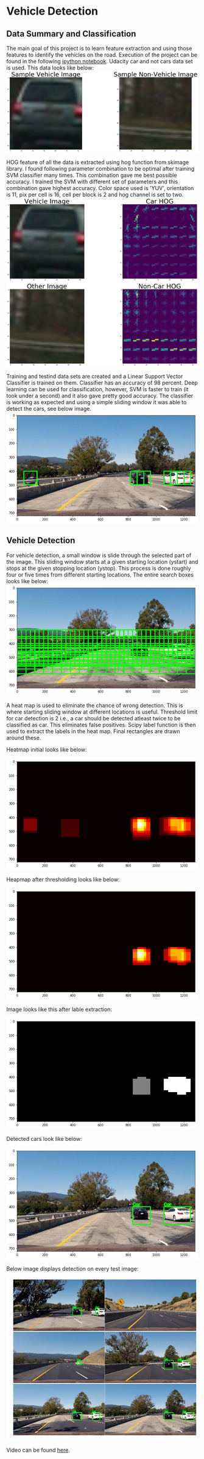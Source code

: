 # Vehicle Detection

## Data Summary and Classification
The main goal of this project is to learn feature extraction and using those features to identify the vehicles on the road. Execution of 
the project can be found in the following [ipython notebook](https://github.com/suji0131/Vehicle_Detection/blob/master/Vehicle_Detection.ipynb). Udacity car and not cars data set is used. This data looks like below:
![SampleData](https://github.com/suji0131/Vehicle_Detection/blob/master/output_imgs/DataSumm.png)

HOG feature of all the data is extracted using hog function from skimage library. I found following parameter combination to be optimal after training SVM classifier many times. This combination gave me best possible accuracy. I trained the SVM with different set of parameters and this combination gave highest accuracy. Color space used is 'YUV', orientation is 11, pix per cell is 16, cell per block is 2 and hog channel is set to two. 
![FeatureAndHOGimage1](https://github.com/suji0131/Vehicle_Detection/blob/master/output_imgs/hog1.png)
![FeatureAndHOGimage2](https://github.com/suji0131/Vehicle_Detection/blob/master/output_imgs/hog2.png)

Training and testind data sets are created and a Linear Support Vector Classifier is trained on them. Classifier has an accuracy of 98 
percent. Deep learning can be used for classification, however, SVM is faster to train (it took under a second) and it also gave pretty 
good accuracy. The classifier is working as expected and using a simple sliding window it was able to detect the cars, see below image.
![Classifer_](https://github.com/suji0131/Vehicle_Detection/blob/master/output_imgs/classifier_per.png)

## Vehicle Detection
For vehicle detection, a small window is slide through the selected part of the image. This sliding window starts at a given starting 
location (ystart) and stops at the given stopping location (ystop). This process is done roughly four or five times from different starting
locations. The entire search boxes looks like below:
![entiresearchwindow](https://github.com/suji0131/Vehicle_Detection/blob/master/output_imgs/searcharea.png)

A heat map is used to eliminate the chance of wrong detection. This is where starting sliding window at different locations is useful. Threshold limit for car detection is 2 i.e., a car should be detected atleast twice to be classified as car. This eliminates false positives. Scipy label function is then used to extract the labels in the heat map. Final rectangles are drawn around these.

Heatmap initial looks like below:

![HeatMap1](https://github.com/suji0131/Vehicle_Detection/blob/master/output_imgs/heatmap.png)

Heapmap after thresholding looks like below:

![Heatmap2](https://github.com/suji0131/Vehicle_Detection/blob/master/output_imgs/heatmapthres.png)

Image looks like this after lable extraction:

![lable](https://github.com/suji0131/Vehicle_Detection/blob/master/output_imgs/labels.png)

Detected cars look like below:

![DetectCars](https://github.com/suji0131/Vehicle_Detection/blob/master/output_imgs/detectingcars.png)

Below image displays detection on every test image:

![all_imgs](https://github.com/suji0131/Vehicle_Detection/blob/master/output_imgs/1alltest_imgs.png)

Video can be found [here](https://github.com/suji0131/Vehicle_Detection/blob/master/project_video_out.mp4).
